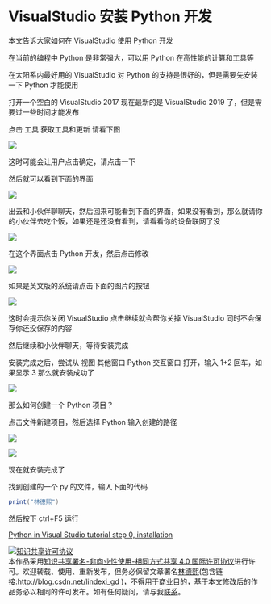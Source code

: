 # VisualStudio 安装 Python 开发

本文告诉大家如何在 VisualStudio 使用 Python 开发

<!--more-->
<!-- CreateTime:2019/1/20 10:51:15 -->

<!-- csdn -->

在当前的编程中 Python 是非常强大，可以用 Python 在高性能的计算和工具等

在太阳系内最好用的 VisualStudio 对 Python 的支持是很好的，但是需要先安装一下 Python 才能使用

打开一个空白的 VisualStudio 2017 现在最新的是 VisualStudio 2019 了，但是需要过一些时间才能发布

点击 工具 获取工具和更新 请看下图

<!-- ![](image/VisualStudio 安装 Python 开发/VisualStudio 安装 Python 开发0.png) -->

![](http://image.acmx.xyz/lindexi%2F2019120102842707)

这时可能会让用户点击确定，请点击一下

然后就可以看到下面的界面

<!-- ![](image/VisualStudio 安装 Python 开发/VisualStudio 安装 Python 开发1.png) -->

![](http://image.acmx.xyz/lindexi%2F2019120102942335)

出去和小伙伴聊聊天，然后回来可能看到下面的界面，如果没有看到，那么就请你的小伙伴去吃个饭，如果还是还没有看到，请看看你的设备联网了没

<!-- ![](image/VisualStudio 安装 Python 开发/VisualStudio 安装 Python 开发2.png) -->

![](https://i.loli.net/2019/01/20/5c43dd6c8b2ec.jpg)

在这个界面点击 Python 开发，然后点击修改

<!-- ![](image/VisualStudio 安装 Python 开发/VisualStudio 安装 Python 开发3.png) -->

![](http://image.acmx.xyz/lindexi%2F2019120103142303)

如果是英文版的系统请点击下面的图片的按钮

![](https://docs.microsoft.com/en-us/visualstudio/python/media/installation-python-workload.png?wt.mc_id=MVP)

这时会提示你关闭 VisualStudio 点击继续就会帮你关掉 VisualStudio 同时不会保存你还没保存的内容

然后继续和小伙伴聊天，等待安装完成

安装完成之后，尝试从 视图 其他窗口 Python 交互窗口 打开，输入 1+2 回车，如果显示 3 那么就安装成功了

<!-- ![](image/VisualStudio 安装 Python 开发/VisualStudio 安装 Python 开发4.png) -->

![](https://i.loli.net/2019/01/20/5c43df585a4a7.jpg)

那么如何创建一个 Python 项目？

点击文件新建项目，然后选择 Python 输入创建的路径

![](https://docs.microsoft.com/en-us/visualstudio/python/media/vs-getting-started-python-01-new-project.png?wt.mc_id=MVP)

![](http://image.acmx.xyz/lindexi%2F2019120104544736)

现在就安装完成了

找到创建的一个 py 的文件，输入下面的代码

```csharp
print("林德熙")

```

然后按下 ctrl+F5 运行

[Python in Visual Studio tutorial step 0, installation](https://docs.microsoft.com/en-us/visualstudio/python/tutorial-working-with-python-in-visual-studio-step-00-installation?wt.mc_id=MVP )

<a rel="license" href="http://creativecommons.org/licenses/by-nc-sa/4.0/"><img alt="知识共享许可协议" style="border-width:0" src="https://licensebuttons.net/l/by-nc-sa/4.0/88x31.png" /></a><br />本作品采用<a rel="license" href="http://creativecommons.org/licenses/by-nc-sa/4.0/">知识共享署名-非商业性使用-相同方式共享 4.0 国际许可协议</a>进行许可。欢迎转载、使用、重新发布，但务必保留文章署名[林德熙](http://blog.csdn.net/lindexi_gd)(包含链接:http://blog.csdn.net/lindexi_gd )，不得用于商业目的，基于本文修改后的作品务必以相同的许可发布。如有任何疑问，请与我[联系](mailto:lindexi_gd@163.com)。

